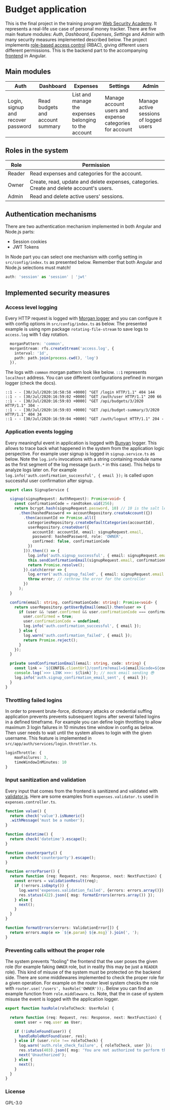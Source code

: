 # Budget application

This is the final project in the training program [Web Security Academy](https://websecurity-academy.com/?utm_source=github&utm_medium=referral&utm_campaign=budget-node-readme). It represents a real-life use case of personal money tracker. There are five main feature modules: *Auth*, *Dashboard*, *Expenses*, *Settings* and *Admin* with many security measures implemented described below. The project implements [role-based access control](https://en.wikipedia.org/wiki/Role-based_access_control) (RBAC), giving different users different permissions. This is the backend part to the accompanying [frontend](https://github.com/bartosz-io/budget-angular) in Angular.

## Main modules

| Auth | Dashboard | Expenses | Settings | Admin |
| ------ |  ------ | ------ | ----- | ----- |
| Login, signup and recover password | Read budgets and account summary | List and manage the expenses belonging to the account | Manage account users and expense categories for account | Manage active sessions of logged users |

## Roles in the system

| Role | Permission |
| ------ | ------ |
| Reader | Read expenses and categories for the account. |
| Owner | Create, read, update and delete expenses, categories. Create and delete account's users.  |
| Admin | Read and delete active users' sessions. |

## Authentication mechanisms

There are two authentication mechanism implemented in both Angular and Node.js parts:

- Session cookies
- JWT Tokens

In Node part you can select one mechanism with config setting in `src/config/index.ts` as presented below.
Remember that both Angular and Node.js selections must match!

```ts
auth: 'session' as 'session' | 'jwt'
```

## Implemented security measures

### Access level logging

Every HTTP request is logged with [Morgan logger](https://github.com/expressjs/morgan) and you can configure it with config options in `src/config/index.ts` as below. The presented example is using npm package `rotating-file-stream` to save logs to `access.log` with 1 day rotation.

```ts
  morganPattern: 'common',
  morganStream: rfs.createStream('access.log', {
    interval: '1d',
    path: path.join(process.cwd(), 'log')
  }),
```

The logs with `common` morgan pattern look like below. `::1` represents `localhost` address. You can use different configurations prefined in morgan logger (check the docs).

```log
::1 - - [30/Jul/2020:16:58:58 +0000] "GET /login HTTP/1.1" 404 144
::1 - - [30/Jul/2020:16:59:02 +0000] "GET /auth/user HTTP/1.1" 200 66
::1 - - [30/Jul/2020:16:59:03 +0000] "GET /api/budgets/3/2020 HTTP/1.1" 304 -
::1 - - [30/Jul/2020:16:59:03 +0000] "GET /api/budget-summary/3/2020 HTTP/1.1" 404 34
::1 - - [30/Jul/2020:16:59:04 +0000] "GET /auth/logout HTTP/1.1" 204 -
```

### Application events logging

Every meaningful event in application is logged with [Bunyan](https://github.com/trentm/node-bunyan) logger. This allows to trace back what happened in the system from the application logic perspective. For example user signup is logged in `signup.service.ts` as below. Note the `log.info` invocations with a string containing module name as the first segment of the log message (`auth.*` in this case). This helps to analyze logs later on. For example `log.info('auth.confirmation_successful', { email });` is called upon successful user confirmation after signup.

```ts
export class SignupService {

  signup(signupRequest: AuthRequest): Promise<void> {
    const confirmationCode = randtoken.uid(256);
    return bcrypt.hash(signupRequest.password, 10) // 10 is the salt length (implicit salt generation)
      .then(hashedPassword => accountRepository.createAccount({})
        .then(accountId => Promise.all([
          categoriesRepository.createDefaultCategories(accountId),
          userRepository.createUser({
            accountId: accountId, email: signupRequest.email,
            password: hashedPassword, role: 'OWNER',
            confirmed: false, confirmationCode
          })
        ])).then(() => {
          log.info('auth.signup_successful', { email: signupRequest.email });
          this.sendConfirmationEmail(signupRequest.email, confirmationCode);
          return Promise.resolve();
        }).catch(error => {
          log.error('auth.signup_failed', { email: signupRequest.email });
          throw error; // rethrow the error for the controller
        })
      );
  }

  confirm(email: string, confirmationCode: string): Promise<void> {
    return userRepository.getUserByEmail(email).then(user => {
      if (user && !user.confirmed && user.confirmationCode === confirmationCode) {
        user.confirmed = true;
        user.confirmationCode = undefined;
        log.info('auth.confirmation_successful', { email });
      } else {
        log.warn('auth.confirmation_failed', { email });
        return Promise.reject();
      }
    });
  }

  private sendConfirmationEmail(email: string, code: string) {
    const link = `${CONFIG.clientUrl}/confirm?email=${email}&code=${code}`;
    console.log(`>>> LINK >>>: ${link}`); // mock email sending 😎
    log.info('auth.signup_confirmation_email_sent', { email });
  }
}
```

### Throttling failed logins

In order to prevent brute-force, dictionary attacks or credential suffing application prevents prevents subsequent logins after several failed logins in a defined timeframe. For example you can define login throttling to allow maximum 3 login failures in 10 minutes time window in config as below. Then user needs to wait until the system allows to login with the given username. This feature is implemented in `src/app/auth/services/login.throttler.ts`.

```ts
loginThrottle: {
    maxFailures: 3,
    timeWindowInMinutes: 10
}
```

### Input sanitization and validation

Every input that comes from the frontend is sanitizend and validated with [validator.js](https://github.com/validatorjs/validator.js). Here are some examples from `expenses.validator.ts` used in    `expenses.controller.ts`.

```ts
function value() {
  return check('value').isNumeric()
  .withMessage('must be a number');
}

function datetime() {
  return check('datetime').escape();
}

function counterparty() {
  return check('counterparty').escape();
}

function errorParser() {
  return function (req: Request, res: Response, next: NextFunction) {
    const errors = validationResult(req);
    if (!errors.isEmpty()) {
      log.warn('expenses.validation_failed', {errors: errors.array()});
      res.status(422).json({ msg: formatErrors(errors.array()) });
    } else {
      next();
    }
  }
}

function formatErrors(errors: ValidationError[]) {
  return errors.map(e => `${e.param} ${e.msg}`).join(', ');
}
```

### Preventing calls without the proper role

The system prevents "fooling" the frontend that the user poses the given role (for example faking `OWNER` role, but in reality this may be just a `READER` role). This kind of misuse of the system must be protected on the backend side. There are some middlewares implemented to check the proper role for a given operation. For example on the router level system checks the role with `router.use('/users', hasRole('OWNER'));`. Below you can find an example function from `role.middleware.ts`. Note, that the in case of system misuse the event is logged with the application logger.

```ts
export function hasRole(roleToCheck: UserRole) {

  return function (req: Request, res: Response, next: NextFunction) {
    const user = req.user as User;

    if (!isRoleFound(user)) {
      handleRoleNotFound(user, res);
    } else if (user.role !== roleToCheck) {
      log.warn('auth.role_check_failure', { roleToCheck, user });
      res.status(403).json({ msg: 'You are not authorized to perform this operation' });
      next('Unauthorized');
    } else {
      next();
    }
  }
}

```

### License

GPL-3.0
